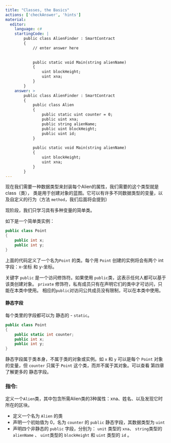 ```yaml
---
title: "Classes, the Basics"
actions: ['checkAnswer', 'hints']
material: 
  editor:
    language: c#
    startingCode: |
        public class AlienFinder : SmartContract
        {
            // enter answer here
            
            
            public static void Main(string alienName)
            {
                uint blockHeight;
                uint xna; 
            }
        }
    answer: > 
        public class AlienFinder : SmartContract
        {
            public class Alien
            {
                public static uint counter = 0; 
                public uint xna;
                public string alienName;
                public uint blockHeight;
                public uint id; 
            }
            
            public static void Main(string alienName)
            {
                uint blockHeight;
                uint xna; 
            }
        }
---
```


现在我们需要一种数据类型来封装每个Alien的属性，我们需要的这个类型就是class（类），
类是用于创建对象的蓝图。它可以有许多不同数据类型的变量，以及自定义的行为（方法 `method`，我们后面将会提到）

现阶段，我们只学习具有多种变量的简单类。

如下是一个简单类实例：

```c#
public class Point
{
    public int x;
    public int y;
}
```

上面的代码定义了一个名为`Point` 的类。每个用 `Point` 创建的实例将会有两个 int 字段：x-坐标 和 y-坐标。

关键字 `public` 是一个访问修饰符。如果使用 `public`类，这表示任何人都可以基于该类创建对象。 `private` 修饰符，私有成员只有在声明它们的类中才可访问，只能在本类中使用。 相应的`public`对访问公共成员没有限制，可以在本类中使用。

#### 静态字段

每个类里的字段都可以为 静态的 - `static`。

```c#
public class Point
{
    public static int counter; 
    public int x;
    public int y;
}
```
静态字段属于类本身，不属于类的对象或实例。如 `x` 和 `y` 可以是每个 `Point` 对象的变量，但 `counter` 只属于 `Point` 这个类，而并不属于其对象。可以查看 第四章 了解更多的 静态字段。

### 指令: 

定义一个`Alien`类，其中包含所需Alien类的3种属性：xna、姓名、以及发现它时所在的区块。

- 定义一个名为 `Alien` 的类
- 声明一个初始值为 0，名为 `counter` 的 `public` 静态字段，其数据类型为 `uint` 
- 声明四个非静态的 `public` 字段，分别为： `unit` 类型的 `xna`、 `string`类型的 `alienName` 、  `uint`类型的 `blockHeight` 和 `uint` 类型的 `id` 。
